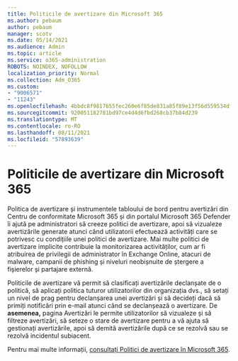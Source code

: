 ```yaml
---
title: Politicile de avertizare din Microsoft 365
ms.author: pebaum
author: pebaum
manager: scotv
ms.date: 05/14/2021
ms.audience: Admin
ms.topic: article
ms.service: o365-administration
ROBOTS: NOINDEX, NOFOLLOW
localization_priority: Normal
ms.collection: Adm_O365
ms.custom:
- "9006571"
- "11243"
ms.openlocfilehash: 4bbdc8f9817655fec260e6f85de831a85f89e13f56d559534df68f79c5bed9a2
ms.sourcegitcommit: 920051182781bd97ce4d4d6fbd268cb37b84d239
ms.translationtype: MT
ms.contentlocale: ro-RO
ms.lasthandoff: 08/11/2021
ms.locfileid: "57893639"
---
```

# <a name="alert-policies-in-microsoft-365"></a>Politicile de avertizare din Microsoft 365

Politica de avertizare și instrumentele tabloului de bord pentru avertizări din Centru de conformitate Microsoft 365 și din portalul Microsoft 365 Defender îi ajută pe administratori să creeze politici de avertizare, apoi să vizualeze avertizările generate atunci când utilizatorii efectuează activități care se potrivesc cu condițiile unei politici de avertizare. Mai multe politici de avertizare implicite contribuie la monitorizarea activităților, cum ar fi atribuirea de privilegii de administrator în Exchange Online, atacuri de malware, campanii de phishing și niveluri neobișnuite de ștergere a fișierelor și partajare externă.

Politicile de avertizare vă permit să clasificați avertizările declanșate de o politică, să aplicați politica tuturor utilizatorilor din organizația dvs., să setați un nivel de prag pentru declanșarea unei avertizări și să decideți dacă să primiți notificări prin e-mail atunci când se declanșează o avertizare. De **asemenea,** pagina Avertizări le permite utilizatorilor să vizualeze și să filtreze avertizări, să seteze o stare de avertizare pentru a vă ajuta să gestionați avertizările, apoi să demită avertizările după ce se rezolvă sau se rezolvă incidentul subiacent.

Pentru mai multe informații, [consultați Politici de avertizare în Microsoft 365](https://docs.microsoft.com/microsoft-365/compliance/alert-policies).
